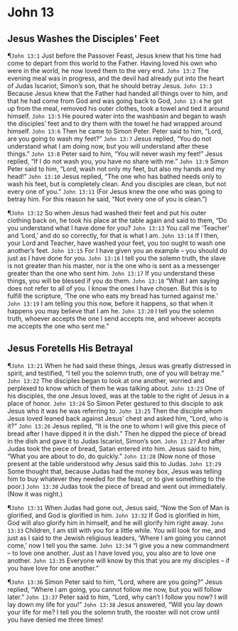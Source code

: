 # John 13

## Jesus Washes the Disciples' Feet
¶`John 13:1` Just before the Passover Feast, Jesus knew that his time had come to depart from this world to the Father. Having loved his own who were in the world, he now loved them to the very end.
`John 13:2` The evening meal was in progress, and the devil had already put into the heart of Judas Iscariot, Simon’s son, that he should betray Jesus.
`John 13:3` Because Jesus knew that the Father had handed all things over to him, and that he had come from God and was going back to God,
`John 13:4` he got up from the meal, removed his outer clothes, took a towel and tied it around himself.
`John 13:5` He poured water into the washbasin and began to wash the disciples’ feet and to dry them with the towel he had wrapped around himself.
`John 13:6` Then he came to Simon Peter. Peter said to him, “Lord, are you going to wash my feet?”
`John 13:7` Jesus replied, “You do not understand what I am doing now, but you will understand after these things.”
`John 13:8` Peter said to him, “You will never wash my feet!” Jesus replied, “If I do not wash you, you have no share with me.”
`John 13:9` Simon Peter said to him, “Lord, wash not only my feet, but also my hands and my head!”
`John 13:10` Jesus replied, “The one who has bathed needs only to wash his feet, but is completely clean. And you disciples are clean, but not every one of you.”
`John 13:11` (For Jesus knew the one who was going to betray him. For this reason he said, “Not every one of you is clean.”)

¶`John 13:12` So when Jesus had washed their feet and put his outer clothing back on, he took his place at the table again and said to them, “Do you understand what I have done for you?
`John 13:13` You call me ‘Teacher’ and ‘Lord,’ and do so correctly, for that is what I am.
`John 13:14` If I then, your Lord and Teacher, have washed your feet, you too ought to wash one another’s feet.
`John 13:15` For I have given you an example – you should do just as I have done for you.
`John 13:16` I tell you the solemn truth, the slave is not greater than his master, nor is the one who is sent as a messenger greater than the one who sent him.
`John 13:17` If you understand these things, you will be blessed if you do them.
`John 13:18` “What I am saying does not refer to all of you. I know the ones I have chosen. But this is to fulfill the scripture, ‘The one who eats my bread has turned against me.’
`John 13:19` I am telling you this now, before it happens, so that when it happens you may believe that I am he.
`John 13:20` I tell you the solemn truth, whoever accepts the one I send accepts me, and whoever accepts me accepts the one who sent me.”

## Jesus Foretells His Betrayal
¶`John 13:21` When he had said these things, Jesus was greatly distressed in spirit, and testified, “I tell you the solemn truth, one of you will betray me.”
`John 13:22` The disciples began to look at one another, worried and perplexed to know which of them he was talking about.
`John 13:23` One of his disciples, the one Jesus loved, was at the table to the right of Jesus in a place of honor.
`John 13:24` So Simon Peter gestured to this disciple to ask Jesus who it was he was referring to.
`John 13:25` Then the disciple whom Jesus loved leaned back against Jesus’ chest and asked him, “Lord, who is it?”
`John 13:26` Jesus replied, “It is the one to whom I will give this piece of bread after I have dipped it in the dish.” Then he dipped the piece of bread in the dish and gave it to Judas Iscariot, Simon’s son.
`John 13:27` And after Judas took the piece of bread, Satan entered into him. Jesus said to him, “What you are about to do, do quickly.”
`John 13:28` (Now none of those present at the table understood why Jesus said this to Judas.
`John 13:29` Some thought that, because Judas had the money box, Jesus was telling him to buy whatever they needed for the feast, or to give something to the poor.)
`John 13:30` Judas took the piece of bread and went out immediately. (Now it was night.)

¶`John 13:31` When Judas had gone out, Jesus said, “Now the Son of Man is glorified, and God is glorified in him.
`John 13:32` If God is glorified in him, God will also glorify him in himself, and he will glorify him right away.
`John 13:33` Children, I am still with you for a little while. You will look for me, and just as I said to the Jewish religious leaders, ‘Where I am going you cannot come,’ now I tell you the same.
`John 13:34` “I give you a new commandment – to love one another. Just as I have loved you, you also are to love one another.
`John 13:35` Everyone will know by this that you are my disciples – if you have love for one another.”

¶`John 13:36` Simon Peter said to him, “Lord, where are you going?” Jesus replied, “Where I am going, you cannot follow me now, but you will follow later.”
`John 13:37` Peter said to him, “Lord, why can’t I follow you now? I will lay down my life for you!”
`John 13:38` Jesus answered, “Will you lay down your life for me? I tell you the solemn truth, the rooster will not crow until you have denied me three times!
